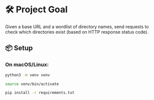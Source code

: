 # 🛠️ Project Goal

Given a base URL and a wordlist of directory names, send requests to check which directories exist (based on HTTP response status code).

## 📦 Setup

### On macOS/Linux:

```bash
python3 -m venv venv

source venv/bin/activate

pip install -r requirements.txt
```
